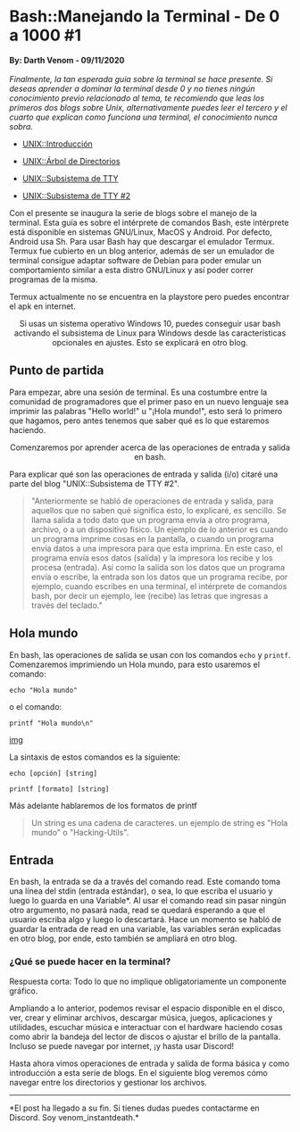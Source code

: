 # Bash::Manejando la Terminal - De 0 a 1000 #1
<b>By: Darth Venom - 09/11/2020</b>
<br>
<br>
*Finalmente, la tan esperada guía sobre la terminal se hace presente. Si deseas aprender a dominar la terminal desde 0 y no tienes ningún conocimiento previo relacionado al tema, te recomiendo que leas los primeros dos blogs sobre Unix, alternativamente puedes leer el tercero y el cuarto que explican como funciona una terminal, el conocimiento nunca sobra.*

- [UNIX::Introducción](http://aminoapps.com/p/1p1s72)

- [UNIX::Árbol de Directorios](http://aminoapps.com/p/acjg6k)

- [UNIX::Subsistema de TTY](http://aminoapps.com/p/13sczv)

- [UNIX::Subsistema de TTY #2](http://aminoapps.com/p/pmqzivz)

Con el presente se inaugura la serie de blogs sobre el manejo de la terminal. Esta guía es sobre el intérprete de comandos Bash, este intérprete está disponible en sistemas GNU/Linux, MacOS y Android. Por defecto, Android usa Sh. Para usar Bash hay que descargar el emulador Termux. Termux fue cubierto en un blog anterior, además de ser un emulador de terminal consigue adaptar software de Debian para poder emular un comportamiento similar a esta distro GNU/Linux y así poder correr programas de la misma.

Termux actualmente no se encuentra en la playstore pero puedes encontrar el apk en internet.

<center>Si usas un sistema operativo Windows 10, puedes conseguir usar bash activando el subsistema de Linux para Windows desde las características opcionales en ajustes. Esto se explicará en otro blog.</center>

## Punto de partida

Para empezar, abre una sesión de terminal. Es una costumbre entre la comunidad de programadores que el primer paso en un nuevo lenguaje sea imprimir las palabras "Hello world!" u "¡Hola mundo!", esto será lo primero que hagamos, pero antes tenemos que saber qué es lo que estaremos haciendo.

<center>Comenzaremos por aprender acerca de las operaciones de entrada y salida en bash.</center>

Para explicar qué son las operaciones de entrada y salida (i/o) citaré una parte del blog "UNIX::Subsistema de TTY #2".

> "Anteriormente se habló de operaciones de entrada y salida, para aquellos que no saben qué significa esto, lo explicaré, es sencillo. Se llama salida a todo dato que un programa envía a otro programa, archivo, o a un dispositivo físico. Un ejemplo de lo anterior es cuando un programa imprime cosas en la pantalla, o cuando un programa envía datos a una impresora para que esta imprima. En este caso, el programa envía esos datos (salida) y la impresora los recibe y los procesa (entrada). Así como la salida son los datos que un programa envía o escribe, la entrada son los datos que un programa recibe, por ejemplo, cuando escribes en una terminal, el intérprete de comandos bash, por decir un ejemplo, lee (recibe) las letras que ingresas a través del teclado."

## Hola mundo

En bash, las operaciones de salida se usan con los comandos `echo` y `printf`. Comenzaremos imprimiendo un Hola mundo, para esto usaremos el comando:

```
echo "Hola mundo"
```

o el comando:

```
printf "Hola mundo\n"
```

[img](/media/term1_1.jpg)

La sintaxis de estos comandos es la siguiente:

```
echo [opción] [string]

printf [formato] [string]
```

Más adelante hablaremos de los formatos de printf

> Un string es una cadena de caracteres. un ejemplo de string es "Hola mundo" o "Hacking-Utils".

## Entrada

En bash, la entrada se da a través del comando read. Este comando toma una línea del stdin (entrada estándar), o sea, lo que escriba el usuario y luego lo guarda en una Variable*. Al usar el comando read sin pasar ningún otro argumento, no pasará nada, read se quedará esperando a que el usuario escriba algo y luego lo descartará. Hace un momento se habló de guardar la entrada de read en una variable, las variables serán explicadas en otro blog, por ende, esto también se ampliará en otro blog.

### ¿Qué se puede hacer en la terminal?

Respuesta corta: Todo lo que no implique obligatoriamente un componente gráfico.

Ampliando a lo anterior, podemos revisar el espacio disponible en el disco, ver, crear y eliminar archivos, descargar música, juegos, aplicaciones y utilidades, escuchar música e interactuar con el hardware haciendo cosas como abrir la bandeja del lector de discos o ajustar el brillo de la pantalla. Incluso se puede navegar por internet, ¡y hasta usar Discord!

Hasta ahora vimos operaciones de entrada y salida de forma básica y como introducción a esta serie de blogs. En el siguiente blog veremos cómo navegar entre los directorios y gestionar los archivos.
<br>
<hr>
*El post ha llegado a su fin. Si tienes dudas puedes contactarme en Discord. Soy venom_instantdeath.*

